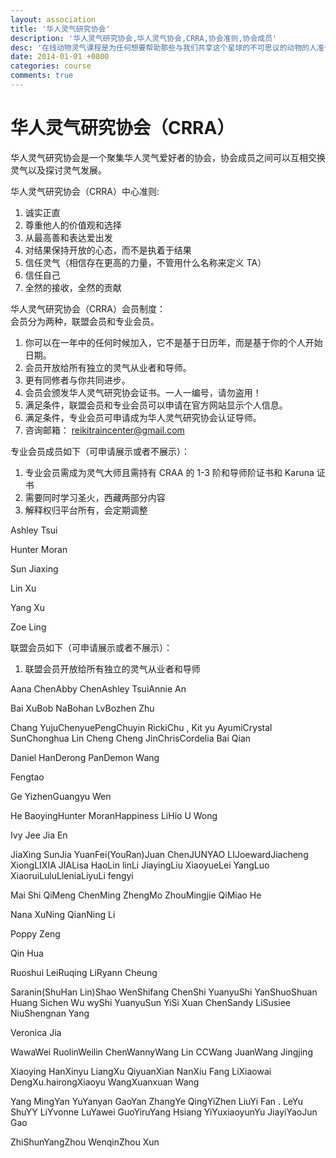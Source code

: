 ```yaml
---
layout: association
title: '华人灵气研究协会'
description: '华人灵气研究协会,华人灵气协会,CRRA,协会准则,协会成员'
desc: '在线动物灵气课程是为任何想要帮助那些与我们共享这个星球的不可思议的动物的人准备的，这门课程需要您有开阔的胸怀和爱'
date: 2014-01-01 +0800
categories: course
comments: true
---
```


<h1>华人灵气研究协会（CRRA）</h1>
华人灵气研究协会是一个聚集华人灵气爱好者的协会，协会成员之间可以互相交换灵气以及探讨灵气发展。<br>
<p>华人灵气研究协会（CRRA）中心准则:</p>

1. 诚实正直
2. 尊重他人的价值观和选择
3. 从最高善和表达爱出发
4. 对结果保持开放的心态，而不是执着于结果
5. 信任灵气（相信存在更高的力量，不管用什么名称来定义 TA）
6. 信任自己
7. 全然的接收，全然的贡献

华人灵气研究协会（CRRA）会员制度：<br>
会员分为两种，联盟会员和专业会员。

1. 你可以在一年中的任何时候加入，它不是基于日历年，而是基于你的个人开始日期。
2. 会员开放给所有独立的灵气从业者和导师。
3. 更有同修者与你共同进步。
4. 会员会颁发华人灵气研究协会证书。一人一编号，请勿盗用！
5. 满足条件，联盟会员和专业会员可以申请在官方网站显示个人信息。
6. 满足条件，专业会员可申请成为华人灵气研究协会认证导师。
7. 咨询邮箱： reikitraincenter@gmail.com

专业会员成员如下（可申请展示或者不展示）：<br>

1. 专业会员需成为灵气大师且需持有 CRAA 的 1-3 阶和导师阶证书和 Karuna 证书
2. 需要同时学习圣火，西藏两部分内容
3. 解释权归平台所有，会定期调整

<div class='member-box'>
<p><span>Ashley Tsui</span> </p>
<p><span>Hunter Moran</span></p>
<p><span>Sun Jiaxing</span> </p>
<p><span>Lin Xu</span> </p>
<p><span>Yang Xu</span> </p>
<p><span>Zoe Ling</span></p>
</div>

联盟会员如下（可申请展示或者不展示）：

1. 联盟会员开放给所有独立的灵气从业者和导师
<div class='member-box'>
<p><span>Aana Chen</span><span>Abby Chen</span><span>Ashley Tsui</span><span>Annie An</span></p> 
<p><span>Bai Xu</span><span>Bob Na</span><span>Bohan Lv</span><span>Bozhen Zhu</span></p>
<p><span>Chang Yuju</span><span>ChenyuePeng</span><span>Chuyin Ricki</span><span>Chu , Kit yu Ayumi</span><span>Crystal Sun</span><span>Chonghua Lin
</span><span>Cheng Cheng Jin</span><span>Chris</span><span>Cordelia Bai Qian</span></p>
<p><span>Daniel Han</span><span>Derong Pan</span><span>Demon Wang</span></p>
<p><span>Fengtao</span></p>
<p><span>Ge Yizhen</span><span>Guangyu Wen</span></p>
<p><span>He Baoying</span><span>Hunter Moran</span><span>Happiness Li</span><span>Hio U Wong</span></p>
<p><span>Ivy Jee Jia En</span></p>
<p><span>JiaXing Sun</span><span>Jia YuanFei(YouRan)</span><span>Juan Chen</span><span>JUNYAO LI</span><span>Joeward</span><span>Jiacheng Xiong</span><span>LIXIA JIA</span><span>Lisa Hao</span><span>Lin lin</span><span>Li Jiaying</span><span>Liu Xiaoyue</span><span>Lei Yang</span><span>Luo Xiaorui</span><span>Lulu</span><span>Llenia</span><span>Liyu</span><span>Li fengyi</span></p>
<p><span>Mai Shi Qi</span><span>Meng Chen</span><span>Ming Zheng</span><span>Mo Zhou</span><span>Mingjie Qi</span><span>Miao He</span></p>
<p><span>Nana Xu</span><span>Ning Qian</span><span>Ning Li</span></p>
<p><span>Poppy Zeng</span></p>
<p><span>Qin Hua</span></p>
<p><span>Ruoshui Lei</span><span>Ruqing Li</span><span>Ryann Cheung</span></p>

<p><span>Saranin(ShuHan Lin)</span><span>Shao Wen</span><span>Shifang Chen</span><span>Shi Yuanyu</span><span>Shi Yan</span><span>ShuoShuan Huang
</span><span>Sichen Wu wy</span><span>Shi Yuanyu</span><span>Sun Yi</span><span>Si Xuan Chen</span><span>Sandy Li</span><span>Susiee Niu</span><span>Shengnan Yang</span></p>

<p><span>Veronica Jia</span></p>

<p><span>Wawa</span><span>Wei Ruolin</span><span>Weilin Chen</span><span>Wanny</span><span>Wang Lin CC</span><span>Wang Juan</span><span>Wang Jingjing</span></p>
<p><span>Xiaoying Han</span><span>Xinyu Liang</span><span>Xu Qiyuan</span><span>Xian Nan</span><span>Xiu Fang Li</span><span>Xiaowai Deng</span><span>Xu.hairong</span><span>Xiaoyu Wang</span><span>Xuanxuan Wang</span></p>
<p><span>Yang Ming</span><span>Yan Yu</span><span>Yanyan Gao</span><span>Yan Zhang</span><span>Ye Qing</span><span>YiZhen Liu</span><span>Yi Fan . Le</span><span>Yu Shu</span><span>YY Li</span><span>Yvonne Lu</span><span>Yawei Guo</span><span>Yiru</span><span>Yang Hsiang Yi</span><span>Yuxiaoyun</span><span>Yu Jiayi</span><span>YaoJun Gao</span></p>
<p><span>ZhiShunYang</span><span>Zhou Wenqin</span><span>Zhou Xun</span></p>
</div>
